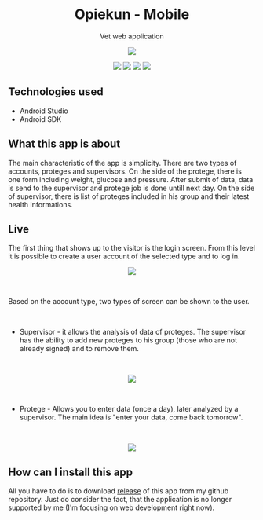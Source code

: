 <h1 align="center">Opiekun - Mobile</h1>
<p align="center">Vet web application</p>
<p align="center">
  <img src="https://github.com/wojciechkubiak/opqn-mobile/blob/master/Opqn-m.png?raw=true"/>
</p>

<p align="center">
  <img src="https://img.shields.io/badge/Made%20by-wojciechkubiak-blue"/>
  <img src="https://img.shields.io/badge/MinAndroidSDK-15-success"/>
  <img src="https://img.shields.io/badge/AndroidSDKTarget-29-success"/>
  <img src="https://img.shields.io/badge/BuildTools-29.0.2-success"/>
</p>


## Technologies used
* Android Studio
* Android SDK

## What this app is about
The main characteristic of the app is simplicity. There are two types of accounts, proteges and supervisors. On the side of the protege, there is one form including weight, glucose and pressure. After submit of data, data is send to the supervisor and protege job is done untill next day. On the side of supervisor, there is list of proteges included in his group and their latest health informations.

## Live
The first thing that shows up to the visitor is the login screen. From this level it is possible to create a user account of the selected type and to log in.
<br />

<p align="center">
 <img src="https://github.com/wojciechkubiak/opqn-mobile/blob/master/login.png?raw=true"/>
</p>

<br />

Based on the account type, two types of screen can be shown to the user.

<br />

* Supervisor - it allows the analysis of data of proteges. The supervisor has the ability to add new proteges to his group (those who are not already signed) and to remove them.

<br />

<p align="center">
  <img src="https://github.com/wojciechkubiak/opqn-mobile/blob/master/patron.png?raw=true"/>
</p>
<br />

* Protege - Allows you to enter data (once a day), later analyzed by a supervisor. The main idea is "enter your data, come back tomorrow".

<br />

<p align="center">
 <img src="https://github.com/wojciechkubiak/opqn-mobile/blob/master/protege.png?raw=true"/>
</p>

## How can I install this app
All you have to do is to download [release](https://github.com/wojciechkubiak/opqn-mobile/releases) of this app from my github repository. Just do consider the fact, that the application is no longer supported by me (I'm focusing on web development right now).
